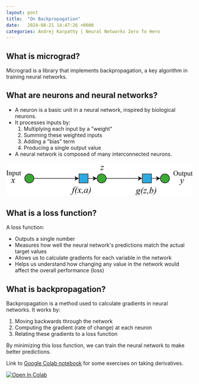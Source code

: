 ```yaml
---
layout: post
title:  "On Backpropagation"
date:   2024-08-21 14:47:26 +0000
categories: Andrej Karpathy | Neural Networks Zero To Hero
---
```


## What is micrograd?

Micrograd is a library that implements backpropagation, a key algorithm in training neural networks. 

## What are neurons and neural networks?

- A neuron is a basic unit in a neural network, inspired by biological neurons.
- It processes inputs by:
  1. Multiplying each input by a "weight"
  2. Summing these weighted inputs
  3. Adding a "bias" term
  4. Producing a single output value
- A neural network is composed of many interconnected neurons.

<img src="/assets/images/backprop.png" style="padding-right:10px"/> 


## What is a loss function?

A loss function:
- Outputs a single number
- Measures how well the neural network's predictions match the actual target values
- Allows us to calculate gradients for each variable in the network
- Helps us understand how changing any value in the network would affect the overall performance (loss)


## What is backpropagation?

Backpropagation is a method used to calculate gradients in neural networks. It works by:
1. Moving backwards through the network
2. Computing the gradient (rate of change) at each neuron
3. Relating these gradients to a loss function

By minimizing this loss function, we can train the neural network to make better predictions.

Link to [Google Colab notebook][Colab-link] for some exercises on taking derivatives.

[![Open In Colab](https://colab.research.google.com/assets/colab-badge.svg)](https://colab.research.google.com/github/tobypullan/tobypullan.github.io/blob/main/MicrogradPart1Exercises.ipynb)


[Colab-link]: https://colab.research.google.com/github/tobypullan/tobypullan.github.io/blob/main/MicrogradPart1Exercises.ipynb
